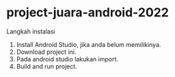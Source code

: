 # project-juara-android-2022

Langkah instalasi 
1. Install Android Studio, jika anda belum memilikinya.
2. Download project ini.
3. Pada android studio lakukan import.
4. Build and run project.
